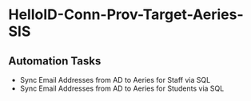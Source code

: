 # HelloID-Conn-Prov-Target-Aeries-SIS

## Automation Tasks
- Sync Email Addresses from AD to Aeries for Staff via SQL
- Sync Email Addresses from AD to Aeries for Students via SQL
